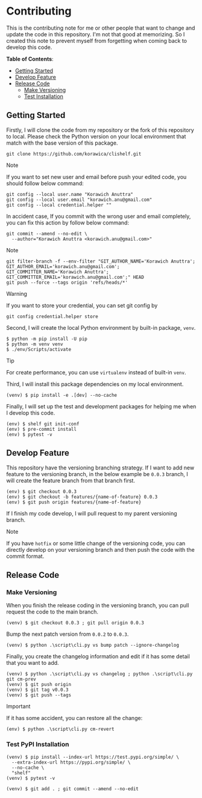 # Contributing

This is the contributing note for me or other people that want to change
and update the code in this repository. I'm not that good at memorizing.
So I created this note to prevent myself from forgetting when coming back
to develop this code.

**Table of Contents**:

* [Getting Started](#getting-started)
* [Develop Feature](#develop-feature)
* [Release Code](#release-code)
  * [Make Versioning](#make-versioning)
  * [Test Installation](#test-pypi-installation)

## Getting Started

Firstly, I will clone the code from my repository or the fork of this repository
to local. Please check the Python version on your local environment that match
with the base version of this package.

```shell
git clone https://github.com/korawica/clishelf.git
```

> [!NOTE]
> If you want to set new user and email before push your edited code, you should
> follow below command:
> ```shell
> git config --local user.name "Korawich Anuttra"
> git config --local user.email "korawich.anu@gmail.com"
> git config --local credential.helper ""
> ```
> In accident case, If you commit with the wrong user and email completely, you
> can fix this action by follow below command:
> ```shell
> git commit --amend --no-edit \
>   --author="Korawich Anuttra <korawich.anu@gmail.com>"
> ```

> [!NOTE]
> ```shell
> git filter-branch -f --env-filter "GIT_AUTHOR_NAME='Korawich Anuttra'; GIT_AUTHOR_EMAIL='korawich.anu@gmail.com'; GIT_COMMITTER_NAME='Korawich Anuttra'; GIT_COMMITTER_EMAIL='korawich.anu@gmail.com';" HEAD
> git push --force --tags origin 'refs/heads/*'
> ```

> [!WARNING]
> If you want to store your credential, you can set git config by
> ```shell
> git config credential.helper store
> ```

Second, I will create the local Python environment by built-in package, `venv`.

```console
$ python -m pip install -U pip
$ python -m venv venv
$ ./env/Scripts/activate
```

> [!TIP]
> For create performance, you can use `virtualenv` instead of built-in `venv`.

Third, I will install this package dependencies on my local environment.

```console
(venv) $ pip install -e .[dev] --no-cache
```

Finally, I will set up the test and development packages for helping me when I
develop this code.

```console
(env) $ shelf git init-conf
(env) $ pre-commit install
(env) $ pytest -v
```

## Develop Feature

This repository have the versioning branching strategy. If I want to add new feature
to the versioning branch, in the below example be `0.0.3` branch, I will create the
feature branch from that branch first.

```console
(env) $ git checkout 0.0.3
(env) $ git checkout -b features/{name-of-feature} 0.0.3
(env) $ git push origin features/{name-of-feature}
```

If I finish my code develop, I will pull request to my parent versioning branch.

> [!NOTE]
> If you have `hotfix` or some little change of the versioning code, you can directly
> develop on your versioning branch and then push the code with the commit format.

## Release Code

### Make Versioning

When you finish the release coding in the versioning branch, you can pull request
the code to the main branch.

```shell
(venv) $ git checkout 0.0.3 ; git pull origin 0.0.3
```

Bump the next patch version from `0.0.2` to `0.0.3`.

```shell
(venv) $ python .\script\cli.py vs bump patch --ignore-changelog
```

Finally, you create the changelog information and edit if it has some detail that
you want to add.

```shell
(venv) $ python .\script\cli.py vs changelog ; python .\script\cli.py git cm-prev
(venv) $ git push origin
(venv) $ git tag v0.0.3
(venv) $ git push --tags
```

> [!IMPORTANT]
> If it has some accident, you can restore all the change:
> ```shell
> (env) $ python .\script\cli.py cm-revert
> ```

### Test PyPI Installation

```shell
(venv) $ pip install --index-url https://test.pypi.org/simple/ \
  --extra-index-url https://pypi.org/simple/ \
  --no-cache \
  "shelf"
(venv) $ pytest -v
```

```shell
(venv) $ git add . ; git commit --amend --no-edit
```
